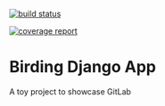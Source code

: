 [![build status](https://gitlab.iiia.csic.es/evili/birding/badges/master/pipeline.svg)](https://gitlab.iiia.csic.es/evili/birding/commits/master)

[![coverage report](https://gitlab.iiia.csic.es/evili/birding/badges/master/coverage.svg)](https://gitlab.iiia.csic.es/evili/birding/commits/master)

# Birding Django App

A toy project to showcase GitLab
